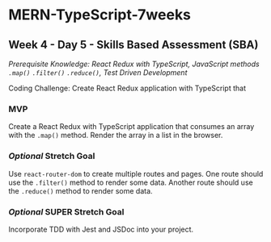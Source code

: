 # MERN-TypeScript-7weeks

## Week 4 - Day 5 - Skills Based Assessment (SBA)

*Prerequisite Knowledge: React Redux with TypeScript, JavaScript methods `.map()` `.filter()` `.reduce()`, Test Driven Development*

Coding Challenge: Create React Redux application with TypeScript that 

### MVP

Create a React Redux with TypeScript application that consumes an array with the `.map()` method. Render the array in a list in the browser.

### *Optional* Stretch Goal

Use `react-router-dom` to create multiple routes and pages. One route should use the `.filter()` method to render some data. Another route should use the `.reduce()` method to render some data.  

### *Optional* SUPER Stretch Goal

Incorporate TDD with Jest and JSDoc into your project.
